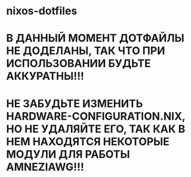 # nixos-dotfiles

# В ДАННЫЙ МОМЕНТ ДОТФАЙЛЫ НЕ ДОДЕЛАНЫ, ТАК ЧТО ПРИ ИСПОЛЬЗОВАНИИ БУДЬТЕ АККУРАТНЫ!!!

# НЕ ЗАБУДЬТЕ ИЗМЕНИТЬ HARDWARE-CONFIGURATION.NIX, НО НЕ УДАЛЯЙТЕ ЕГО, ТАК КАК В НЕМ НАХОДЯТСЯ НЕКОТОРЫЕ МОДУЛИ ДЛЯ РАБОТЫ AMNEZIAWG!!!

